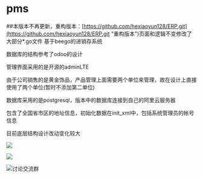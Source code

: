# pms
##本版本不再更新，重构版本：[https://github.com/hexiaoyun128/ERP.git](https://github.com/hexiaoyun128/ERP.git "重构版本")页面和逻辑不变修改了大部分*.go文件
基于beego的进销存系统

数据库的结构参考了odoo的设计

管理界面采用的是开源的adminLTE

由于公司销售的是黄金饰品，产品管理上面需要两个单位来管理，故在设计上直接使用了两个单位(暂时不添加第二单位)

数据库采用的是postgresql，版本中的数据库连接到自己的阿里云服务器

包含了全国省市区的地址信息，初始化数据在init_xml中，包括系统管理员的帐号信息

目前底层结构设计改动变化较大

![](http://i.imgur.com/IXXL2vO.png)

![](http://i.imgur.com/njEhm4t.png)



![讨论交流群](http://i.imgur.com/8XcXlLL.png)